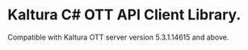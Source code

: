 # Kaltura C# OTT API Client Library.
Compatible with Kaltura OTT server version 5.3.1.14615 and above.
